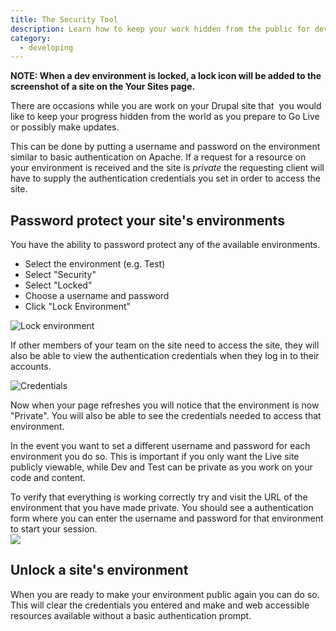 ```yaml
---
title: The Security Tool
description: Learn how to keep your work hidden from the public for development or updates.
category:
  - developing
---
```


**NOTE: When a dev environment is locked, a lock icon will be added to the screenshot of a site on the Your Sites page.**

There are occasions while you are work on your Drupal site that  you would like to keep your progress hidden from the world as you prepare to Go Live or possibly make updates.

This can be done by putting a username and password on the environment similar to basic authentication on Apache. If a request for a resource on your environment is received and the site is _private_ the requesting client will have to supply the authentication credentials you set in order to access the site.

## Password protect your site's environments


You have the ability to password protect any of the available environments.

- Select the environment (e.g. Test)
- Select "Security"
- Select "Locked"
- Choose a username and password
- Click "Lock Environment"

![Lock environment](/source/docs/assets/images/desk_images/305964)

If other members of your team on the site need to access the site, they will also be able to view the authentication credentials when they log in to their accounts.

![Credentials](/source/docs/assets/images/desk_images/305968)

Now when your page refreshes you will notice that the environment is now "Private". You will also be able to see the credentials needed to access that environment.

In the event you want to set a different username and password for each environment you do so. This is important if you only want the Live site publicly viewable, while Dev and Test can be private as you work on your code and content.

To verify that everything is working correctly try and visit the URL of the environment that you have made private. You should see a authentication form where you can enter the username and password for that environment to start your session.  
![](/source/docs/assets/images/desk_images/62465)
## Unlock a site's environment


When you are ready to make your environment public again you can do so. This will clear the credentials you entered and make and web accessible resources available without a basic authentication prompt.

##  
